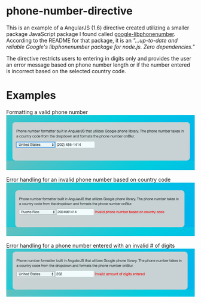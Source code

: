 # phone-number-directive

This is an example of a AngularJS (1.6) directive created utilizing a smaller package JavaScript package I found called [google-libphonenumber](https://github.com/ruimarinho/google-libphonenumber). According to the README for that package, it is an *"...up-to-date and reliable Google's libphonenumber package for node.js. Zero dependencies."*

The directive restricts users to entering in digits only and provides the user an error message based on phone number length or if the number entered is incorrect based on the  selected country code. 

# Examples
Formatting a valid phone number
![Image of Valid phone number formatting](https://github.com/Cool-Runningz/phone-number-directive/blob/master/screenshots/Valid%20phone%20format.png)

Error handling for an invalid phone number based on country code
![Image of invalid phone number CC](https://github.com/Cool-Runningz/phone-number-directive/blob/master/screenshots/Invalid%20phone%20number%20CC.png)

Error handling for a phone number entered with an invalid # of digits
![Images of invalid phone length](https://github.com/Cool-Runningz/phone-number-directive/blob/master/screenshots/Invalid%20phone%20length.png)
